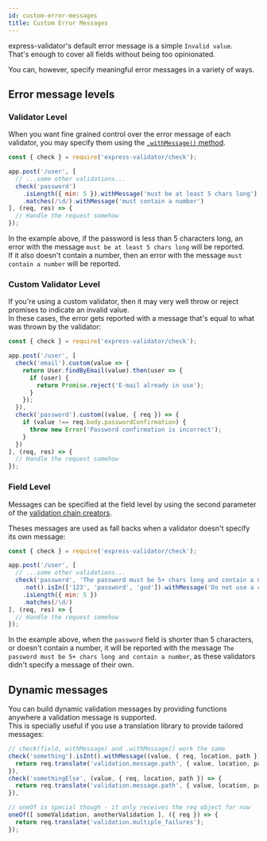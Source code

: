 ```yaml
---
id: custom-error-messages
title: Custom Error Messages
---
```


express-validator's default error message is a simple `Invalid value`.  
That's enough to cover all fields without being too opinionated.

You can, however, specify meaningful error messages in a variety of ways.

## Error message levels
### Validator Level
When you want fine grained control over the error message of each validator,
you may specify them using the [`.withMessage()` method](api-validation-chain.md#withmessagemessage).

```js
const { check } = require('express-validator/check');

app.post('/user', [
  // ...some other validations...
  check('password')
    .isLength({ min: 5 }).withMessage('must be at least 5 chars long')
    .matches(/\d/).withMessage('must contain a number')
], (req, res) => {
  // Handle the request somehow
});
```

In the example above, if the password is less than 5 characters long, an error with the message
`must be at least 5 chars long` will be reported.  
If it also doesn't contain a number, then an error with the message `must contain a number` will be
reported.

### Custom Validator Level
If you're using a custom validator, then it may very well throw or reject promises to indicate an invalid value.  
In these cases, the error gets reported with a message that's equal to what was thrown by the validator:

```js
const { check } = require('express-validator/check');

app.post('/user', [
  check('email').custom(value => {
    return User.findByEmail(value).then(user => {
      if (user) {
        return Promise.reject('E-mail already in use');
      }
    });
  }),
  check('password').custom((value, { req }) => {
    if (value !== req.body.passwordConfirmation) {
      throw new Error('Password confirmation is incorrect');
    }
  })
], (req, res) => {
  // Handle the request somehow
});
```

### Field Level
Messages can be specified at the field level by using the second parameter of the
[validation chain creators](api-check.md#check-field-message).

Theses messages are used as fall backs when a validator doesn't specify its own message:

```js
const { check } = require('express-validator/check');

app.post('/user', [
  // ...some other validations...
  check('password', 'The password must be 5+ chars long and contain a number')
    .not().isIn(['123', 'password', 'god']).withMessage('Do not use a common word as the password')
    .isLength({ min: 5 })
    .matches(/\d/)
], (req, res) => {
  // Handle the request somehow
});
```

In the example above, when the `password` field is shorter than 5 characters, or doesn't contain a number,
it will be reported with the message `The password must be 5+ chars long and contain a number`,
as these validators didn't specify a message of their own.

## Dynamic messages

You can build dynamic validation messages by providing functions anywhere a validation message is supported.  
This is specially useful if you use a translation library to provide tailored messages:

```js
// check(field, withMessage) and .withMessage() work the same
check('something').isInt().withMessage((value, { req, location, path }) => {
  return req.translate('validation.message.path', { value, location, path });
}),
check('somethingElse', (value, { req, location, path }) => {
  return req.translate('validation.message.path', { value, location, path });
}),

// oneOf is special though - it only receives the req object for now
oneOf([ someValidation, anotherValidation ], ({ req }) => {
  return req.translate('validation.multiple_failures');
});
```
